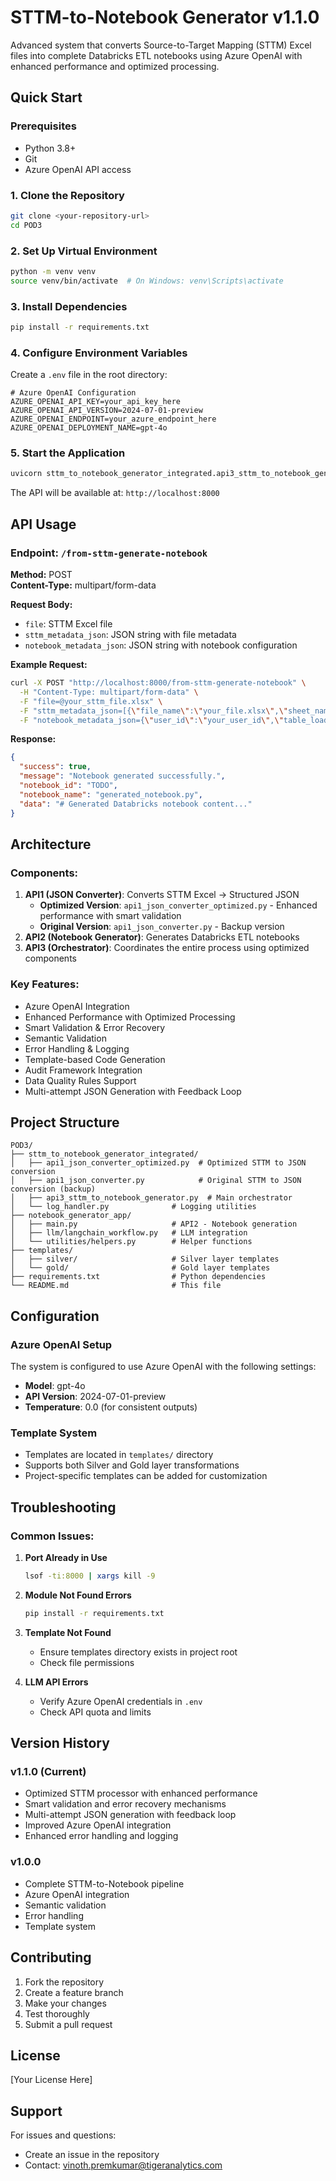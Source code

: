 # STTM-to-Notebook Generator v1.1.0

Advanced system that converts Source-to-Target Mapping (STTM) Excel files into complete Databricks ETL notebooks using Azure OpenAI with enhanced performance and optimized processing.

## Quick Start

### Prerequisites
- Python 3.8+
- Git
- Azure OpenAI API access

### 1. Clone the Repository
```bash
git clone <your-repository-url>
cd POD3
```

### 2. Set Up Virtual Environment
```bash
python -m venv venv
source venv/bin/activate  # On Windows: venv\Scripts\activate
```

### 3. Install Dependencies
```bash
pip install -r requirements.txt
```

### 4. Configure Environment Variables
Create a `.env` file in the root directory:
```env
# Azure OpenAI Configuration
AZURE_OPENAI_API_KEY=your_api_key_here
AZURE_OPENAI_API_VERSION=2024-07-01-preview
AZURE_OPENAI_ENDPOINT=your_azure_endpoint_here
AZURE_OPENAI_DEPLOYMENT_NAME=gpt-4o
```

### 5. Start the Application
```bash
uvicorn sttm_to_notebook_generator_integrated.api3_sttm_to_notebook_generator:app --host 0.0.0.0 --port 8000 --reload
```

The API will be available at: `http://localhost:8000`

## API Usage

### Endpoint: `/from-sttm-generate-notebook`

**Method:** POST  
**Content-Type:** multipart/form-data

**Request Body:**
- `file`: STTM Excel file
- `sttm_metadata_json`: JSON string with file metadata
- `notebook_metadata_json`: JSON string with notebook configuration

**Example Request:**
```bash
curl -X POST "http://localhost:8000/from-sttm-generate-notebook" \
  -H "Content-Type: multipart/form-data" \
  -F "file=@your_sttm_file.xlsx" \
  -F "sttm_metadata_json=[{\"file_name\":\"your_file.xlsx\",\"sheet_name\":\"Sheet1\",\"table_name\":\"YourTable\",\"target_table_name\":\"YourTargetTable\"}]" \
  -F "notebook_metadata_json={\"user_id\":\"your_user_id\",\"table_load_type\":\"silver\",\"domain\":\"your_domain\",\"product\":\"your_product\"}"
```

**Response:**
```json
{
  "success": true,
  "message": "Notebook generated successfully.",
  "notebook_id": "TODO",
  "notebook_name": "generated_notebook.py",
  "data": "# Generated Databricks notebook content..."
}
```

## Architecture

### Components:
1. **API1 (JSON Converter)**: Converts STTM Excel → Structured JSON
   - **Optimized Version**: `api1_json_converter_optimized.py` - Enhanced performance with smart validation
   - **Original Version**: `api1_json_converter.py` - Backup version
2. **API2 (Notebook Generator)**: Generates Databricks ETL notebooks
3. **API3 (Orchestrator)**: Coordinates the entire process using optimized components

### Key Features:
- Azure OpenAI Integration
- Enhanced Performance with Optimized Processing
- Smart Validation & Error Recovery
- Semantic Validation
- Error Handling & Logging
- Template-based Code Generation
- Audit Framework Integration
- Data Quality Rules Support
- Multi-attempt JSON Generation with Feedback Loop

## Project Structure

```
POD3/
├── sttm_to_notebook_generator_integrated/
│   ├── api1_json_converter_optimized.py  # Optimized STTM to JSON conversion
│   ├── api1_json_converter.py            # Original STTM to JSON conversion (backup)
│   ├── api3_sttm_to_notebook_generator.py  # Main orchestrator
│   └── log_handler.py              # Logging utilities
├── notebook_generator_app/
│   ├── main.py                     # API2 - Notebook generation
│   ├── llm/langchain_workflow.py   # LLM integration
│   └── utilities/helpers.py        # Helper functions
├── templates/
│   ├── silver/                     # Silver layer templates
│   └── gold/                       # Gold layer templates
├── requirements.txt                # Python dependencies
└── README.md                       # This file
```

## Configuration

### Azure OpenAI Setup
The system is configured to use Azure OpenAI with the following settings:
- **Model**: gpt-4o
- **API Version**: 2024-07-01-preview
- **Temperature**: 0.0 (for consistent outputs)

### Template System
- Templates are located in `templates/` directory
- Supports both Silver and Gold layer transformations
- Project-specific templates can be added for customization

## Troubleshooting

### Common Issues:

1. **Port Already in Use**
   ```bash
   lsof -ti:8000 | xargs kill -9
   ```

2. **Module Not Found Errors**
   ```bash
   pip install -r requirements.txt
   ```

3. **Template Not Found**
   - Ensure templates directory exists in project root
   - Check file permissions

4. **LLM API Errors**
   - Verify Azure OpenAI credentials in `.env`
   - Check API quota and limits

## Version History

### v1.1.0 (Current)
- Optimized STTM processor with enhanced performance
- Smart validation and error recovery mechanisms
- Multi-attempt JSON generation with feedback loop
- Improved Azure OpenAI integration
- Enhanced error handling and logging

### v1.0.0
- Complete STTM-to-Notebook pipeline
- Azure OpenAI integration
- Semantic validation
- Error handling
- Template system

## Contributing

1. Fork the repository
2. Create a feature branch
3. Make your changes
4. Test thoroughly
5. Submit a pull request

## License

[Your License Here]

## Support

For issues and questions:
- Create an issue in the repository
- Contact: vinoth.premkumar@tigeranalytics.com
